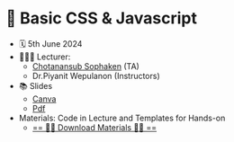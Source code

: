 # 📝 Basic CSS & Javascript
- 🗓️ 5th June 2024
- 👩🏻‍🏫 Lecturer:
  - [Chotanansub Sophaken](https://github.com/ChotanansubSoph) (TA)
  - Dr.Piyanit Wepulanon  (Instructors)
- 📚 Slides
  - [Canva](https://www.canva.com/design/DAGGyZerQyg/3i7PVSer-Uhj9M1g60qZ4A/view?utm_content=DAGGyZerQyg&utm_campaign=designshare&utm_medium=link&utm_source=editor)
  - [Pdf](https://drive.google.com/file/d/1B7KlYnlG2GWXA0R5SJNLpSZ0-OqyFoR8/view)
- Materials: Code in Lecture and Templates for Hands-on
  - <a href="https://github.com/ChotanansubSoph/CPE393-Summer-2023/archive/main.zip
" title="Download materials" download>== 🔻🔻 Download Materials 🔻🔻 ==</a>
